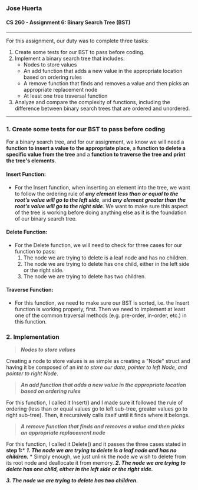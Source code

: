 ### Jose Huerta
#### CS 260 - Assignment 6: Binary Search Tree (BST)
---
For this assignment, our duty was to complete three tasks:
1.  Create some tests for our BST to pass before coding.
2.  Implement a binary search tree that includes:
    * Nodes to store values
    * An add function that adds a new value in the appropriate location based on ordering rules
    * A remove function that finds and removes a value and then picks an appropriate replacement node
    * At least one tree traversal function
3. Analyze and compare the complexity of functions, including the difference between binary search trees that are ordered and unordered.
---
### 1.  Create some tests for our BST to pass before coding
For a binary search tree, and for our assignment, we know we will need a **function to insert a value to the appropriate place**, a **function to
delete a specific value from the tree** and a **function to traverse the tree and print the tree's elements**.
#### Insert Function:
* For the Insert function, when inserting an element into the tree, we want to follow the ordering rule of ***any element less than or equal to the root's value will go to the left side***, and ***any element greater than the root's value will go to the right side***. We want to make sure this aspect of the tree is working before doing anything else as it is the foundation of our binary search tree.
#### Delete Function:
* For the Delete function, we will need to check for three cases for our function to pass:
   1. The node we are trying to delete is a leaf node and has no children.
   2. The node we are trying to delete has one child, either in the left side or the right side. 
   3. The node we are trying to delete has two children.
#### Traverse Function:
* For this function, we need to make sure our BST is sorted, i.e. the Insert function is working properly, first. Then we need to implement at least one of the common traversal methods (e.g. pre-order, in-order, etc.) in this function. 
### 2. Implementation
> ***Nodes to store values***

Creating a node to store values is as simple as creating a "Node" struct and having it be composed of an *int to store our data, pointer to left Node, and pointer to right Node*.
> ***An add function that adds a new value in the appropriate location based on ordering rules***

For this function, I called it Insert() and I made sure it followed the rule of ordering (less than or equal values go to left sub-tree, greater values go to right sub-tree). Then, it recursively calls itself until it finds where it belongs. 
> ***A remove function that finds and removes a value and then picks an appropriate replacement node***

For this function, I called it Delete() and it passes the three cases stated in **step 1:***
   ***1. The node we are trying to delete is a leaf node and has no children.***
     * Simply enough, we just unlink the node we wish to delete from its root node and deallocate it from memory.
   ***2. The node we are trying to delete has one child, either in the left side or the right side.***
   
   ***3. The node we are trying to delete has two children.***
